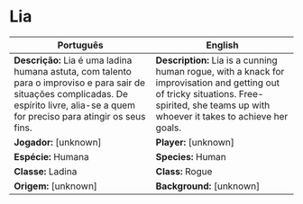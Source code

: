 # Lia

| Português | English |
|-----------|---------|
| **Descrição:** Lia é uma ladina humana astuta, com talento para o improviso e para sair de situações complicadas. De espírito livre, alia-se a quem for preciso para atingir os seus fins. | **Description:** Lia is a cunning human rogue, with a knack for improvisation and getting out of tricky situations. Free-spirited, she teams up with whoever it takes to achieve her goals. |
| **Jogador:** [unknown] | **Player:** [unknown] |
| **Espécie:** Humana | **Species:** Human |
| **Classe:** Ladina | **Class:** Rogue |
| **Origem:** [unknown] | **Background:** [unknown] |

























